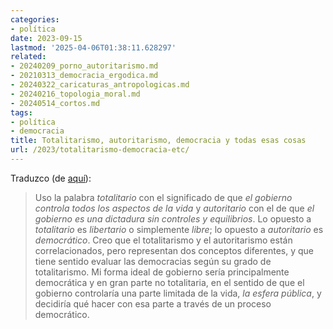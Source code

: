 ```yaml
---
categories:
- política
date: 2023-09-15
lastmod: '2025-04-06T01:38:11.628297'
related:
- 20240209_porno_autoritarismo.md
- 20210313_democracia_ergodica.md
- 20240322_caricaturas_antropologicas.md
- 20240216_topologia_moral.md
- 20240514_cortos.md
tags:
- política
- democracia
title: Totalitarismo, autoritarismo, democracia y todas esas cosas
url: /2023/totalitarismo-democracia-etc/
---
```


Traduzco (de [aquí](https://astralcodexten.substack.com/p/bad-definitions-of-democracy-and)):

> Uso la palabra _totalitario_ con el significado de que _el gobierno controla todos los aspectos de la vida_ y _autoritario_ con el de que _el gobierno es una dictadura sin controles y equilibrios_. Lo opuesto a _totalitario_ es _libertario_ o simplemente _libre_; lo opuesto a _autoritario_ es _democrático_. Creo que el totalitarismo y el autoritarismo están correlacionados, pero representan dos conceptos diferentes, y que tiene sentido evaluar las democracias según su grado de totalitarismo. Mi forma ideal de gobierno sería principalmente democrática y en gran parte no totalitaria, en el sentido de que el gobierno controlaría una parte limitada de la vida, _la esfera pública_, y decidiría qué hacer con esa parte a través de un proceso democrático.
